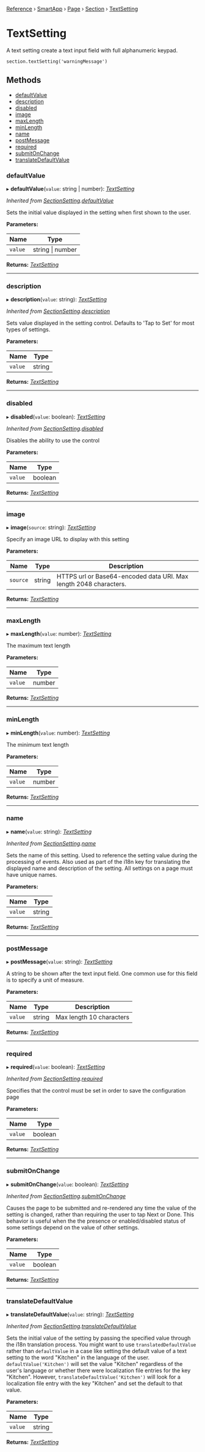 [Reference](../index.md) › [SmartApp](_smart_app_d_.smartapp.md) › [Page](_pages_page_d_.page.md) › [Section](_pages_section_d_.section.md) ›  [TextSetting](_pages_text_setting_d_.textsetting.md)

# TextSetting

A text setting create a text input field with full alphanumeric keypad.
```
section.textSetting('warningMessage')
```

## Methods

* [defaultValue](_pages_text_setting_d_.textsetting.md#defaultvalue)
* [description](_pages_text_setting_d_.textsetting.md#description)
* [disabled](_pages_text_setting_d_.textsetting.md#disabled)
* [image](_pages_text_setting_d_.textsetting.md#image)
* [maxLength](_pages_text_setting_d_.textsetting.md#maxlength)
* [minLength](_pages_text_setting_d_.textsetting.md#minlength)
* [name](_pages_text_setting_d_.textsetting.md#name)
* [postMessage](_pages_text_setting_d_.textsetting.md#postmessage)
* [required](_pages_text_setting_d_.textsetting.md#required)
* [submitOnChange](_pages_text_setting_d_.textsetting.md#submitonchange)
* [translateDefaultValue](_pages_text_setting_d_.textsetting.md#translatedefaultvalue)


###  defaultValue

▸ **defaultValue**(`value`: string | number): *[TextSetting](_pages_text_setting_d_.textsetting.md)*

*Inherited from [SectionSetting](_pages_section_setting_d_.sectionsetting.md).[defaultValue](_pages_section_setting_d_.sectionsetting.md#defaultvalue)*

Sets the initial value displayed in the setting when first shown to the user.

**Parameters:**

Name | Type |
------ | ------ |
`value` | string &#124; number |

**Returns:** *[TextSetting](_pages_text_setting_d_.textsetting.md)*

___

###  description

▸ **description**(`value`: string): *[TextSetting](_pages_text_setting_d_.textsetting.md)*

*Inherited from [SectionSetting](_pages_section_setting_d_.sectionsetting.md).[description](_pages_section_setting_d_.sectionsetting.md#description)*

Sets value displayed in the setting control. Defaults to 'Tap to Set' for most types of settings.

**Parameters:**

Name | Type |
------ | ------ |
`value` | string |

**Returns:** *[TextSetting](_pages_text_setting_d_.textsetting.md)*

___

###  disabled

▸ **disabled**(`value`: boolean): *[TextSetting](_pages_text_setting_d_.textsetting.md)*

*Inherited from [SectionSetting](_pages_section_setting_d_.sectionsetting.md).[disabled](_pages_section_setting_d_.sectionsetting.md#disabled)*

Disables the ability to use the control

**Parameters:**

Name | Type |
------ | ------ |
`value` | boolean |

**Returns:** *[TextSetting](_pages_text_setting_d_.textsetting.md)*

___

###  image

▸ **image**(`source`: string): *[TextSetting](_pages_text_setting_d_.textsetting.md)*

Specify an image URL to display with this setting

**Parameters:**

Name | Type | Description |
------ | ------ | ------ |
`source` | string | HTTPS url or Base64-encoded data URI. Max length 2048 characters.  |

**Returns:** *[TextSetting](_pages_text_setting_d_.textsetting.md)*

___

###  maxLength

▸ **maxLength**(`value`: number): *[TextSetting](_pages_text_setting_d_.textsetting.md)*

The maximum text length

**Parameters:**

Name | Type |
------ | ------ |
`value` | number |

**Returns:** *[TextSetting](_pages_text_setting_d_.textsetting.md)*

___

###  minLength

▸ **minLength**(`value`: number): *[TextSetting](_pages_text_setting_d_.textsetting.md)*

The minimum text length

**Parameters:**

Name | Type |
------ | ------ |
`value` | number |

**Returns:** *[TextSetting](_pages_text_setting_d_.textsetting.md)*

___

###  name

▸ **name**(`value`: string): *[TextSetting](_pages_text_setting_d_.textsetting.md)*

*Inherited from [SectionSetting](_pages_section_setting_d_.sectionsetting.md).[name](_pages_section_setting_d_.sectionsetting.md#name)*

Sets the name of this setting. Used to reference the setting value during the processing of events. Also
used as part of the i18n key for translating the displayed name and description of the setting. All settings
on a page must have unique names.

**Parameters:**

Name | Type |
------ | ------ |
`value` | string |

**Returns:** *[TextSetting](_pages_text_setting_d_.textsetting.md)*

___

###  postMessage

▸ **postMessage**(`value`: string): *[TextSetting](_pages_text_setting_d_.textsetting.md)*

A string to be shown after the text input field. One common use for this field is to
specify a unit of measure.

**Parameters:**

Name | Type | Description |
------ | ------ | ------ |
`value` | string | Max length 10 characters  |

**Returns:** *[TextSetting](_pages_text_setting_d_.textsetting.md)*

___

###  required

▸ **required**(`value`: boolean): *[TextSetting](_pages_text_setting_d_.textsetting.md)*

*Inherited from [SectionSetting](_pages_section_setting_d_.sectionsetting.md).[required](_pages_section_setting_d_.sectionsetting.md#required)*

Specifies that the control must be set in order to save the configuration page

**Parameters:**

Name | Type |
------ | ------ |
`value` | boolean |

**Returns:** *[TextSetting](_pages_text_setting_d_.textsetting.md)*

___

###  submitOnChange

▸ **submitOnChange**(`value`: boolean): *[TextSetting](_pages_text_setting_d_.textsetting.md)*

*Inherited from [SectionSetting](_pages_section_setting_d_.sectionsetting.md).[submitOnChange](_pages_section_setting_d_.sectionsetting.md#submitonchange)*

Causes the page to be submitted and re-rendered any time the value of the setting is changed, rather than
requiring the user to tap Next or Done. This behavior is useful when the the presence or enabled/disabled
status of some settings depend on the value of other settings.

**Parameters:**

Name | Type |
------ | ------ |
`value` | boolean |

**Returns:** *[TextSetting](_pages_text_setting_d_.textsetting.md)*

___

###  translateDefaultValue

▸ **translateDefaultValue**(`value`: string): *[TextSetting](_pages_text_setting_d_.textsetting.md)*

*Inherited from [SectionSetting](_pages_section_setting_d_.sectionsetting.md).[translateDefaultValue](_pages_section_setting_d_.sectionsetting.md#translatedefaultvalue)*

Sets the initial value of the setting by passing the specified value through the i18n translation process.
You might want to use `translatedDefaultValue` rather than `defaultValue` in a case like setting the
default value of a text setting to the word "Kitchen" in the language of the user. `defaultValue('Kitchen')`
will set the value "Kitchen" regardless of the user's language or whether there were localization file entries
for the key "Kitchen". However, `translateDefaultValue('Kitchen')` will look for a localization file entry
with the key "Kitchen" and set the default to that value.

**Parameters:**

Name | Type |
------ | ------ |
`value` | string |

**Returns:** *[TextSetting](_pages_text_setting_d_.textsetting.md)*


